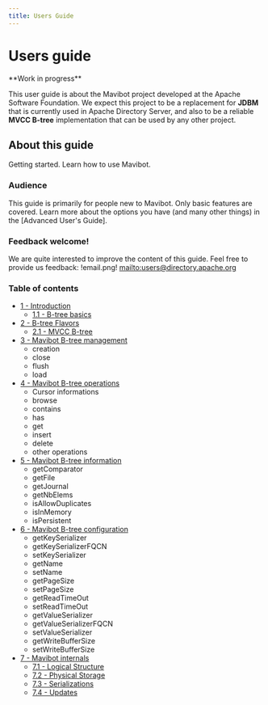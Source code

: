 ```yaml
---
title: Users Guide
---
```


# Users guide

<DIV class="note" markdown="1">
**Work in progress**
</DIV>

This user guide is about the Mavibot project developed at the Apache Software Foundation. We expect this project to be a replacement for **JDBM** that is currently used in Apache Directory Server, and also to be a reliable **MVCC B-tree** implementation that can be used by any other project.

## About this guide

Getting started. Learn how to use Mavibot.

### Audience

This guide is primarily for people new to Mavibot. Only basic features are covered. Learn more about the options you have (and many other things) in the [Advanced User's Guide].

### Feedback welcome!

We are quite interested to improve the content of this guide. Feel free to provide us feedback:
!email.png! [mailto:users@directory.apache.org](mailto:users@directory.apache.org)

### Table of contents

* [1 - Introduction](user-guide/1-introduction.html)
    * [1.1 - B-tree basics](user-guide/1.1-btree-basics.html)
* [2 - B-tree Flavors](user-guide/2-btree-types.html)
    * [2.1 - MVCC B-tree](user-guide/2.1-mvcc-btree.html)
* [3 - Mavibot B-tree management](user-guide/3-btree-management.html)
    * creation
    * close
    * flush
    * load
* [4 - Mavibot B-tree operations](user-guide/4-btree-operations.html)
    * Cursor informations
    * browse
    * contains
    * has
    * get
    * insert
    * delete
    * other operations
* [5 - Mavibot B-tree information](user-guide/5-btree-informations.html)
    * getComparator
    * getFile
    * getJournal
    * getNbElems
    * isAllowDuplicates
    * isInMemory
    * isPersistent
* [6 - Mavibot B-tree configuration](user-guide/6-btree-configuration.html)
    * getKeySerializer
    * getKeySerializerFQCN
    * setKeySerializer
    * getName
    * setName
    * getPageSize
    * setPageSize
    * getReadTimeOut
    * setReadTimeOut
    * getValueSerializer
    * getValueSerializerFQCN
    * setValueSerializer
    * getWriteBufferSize
    * setWriteBufferSize
* [7 - Mavibot internals](user-guide/7-btree-internals.html)
    * [7.1 - Logical Structure](user-guide/7.1-logical-structure.html)
    * [7.2 - Physical Storage](user-guide/7.2-physical-storage.html)
    * [7.3 - Serializations](user-guide/7.3-serializations.html)
    * [7.4 - Updates](user-guide/7.4-updates.html)
